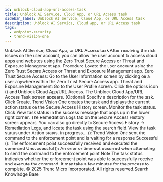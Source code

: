 ```yaml
---
id: unblock-cloud-app-url-access-task
title: Unblock AI Service, Cloud App, or URL Access task
sidebar_label: Unblock AI Service, Cloud App, or URL Access task
description: Unblock AI Service, Cloud App, or URL Access task
tags:
  - endpoint-security
  - trend-vision-one
---
```


 Unblock AI Service, Cloud App, or URL Access task After resolving the risk issues on the user account, you can allow the user account to access cloud apps and websites using the Zero Trust Secure Access or Threat and Exposure Management app. Procedure Locate the user account using the Zero Trust Secure Access or Threat and Exposure Management app. Zero Trust Secure Access: Go to the User Information screen by clicking on a user anywhere within the Zero Trust Secure Access app. Threat and Exposure Management: Go to the User Profile screen. Click the options icon () and Unblock Cloud App/URL Access. The Unblock Cloud App/URL Access Task screen appears. (Optional) Specify a description for the task. Click Create. Trend Vision One creates the task and displays the current action status on the Secure Access History screen. Monitor the task status. Click View task status in the success message that pops up in the lower right corner. The Remediation Logs tab on the Secure Access History screen appears. You can also go directly to Secure Access History → Remediation Logs, and locate the task using the search field. View the task status under Action status. In progress... (): Trend Vision One sent the command to the enforcement point and is waiting for a response Successful (): The enforcement point successfully received and executed the command Unsuccessful (): An error or time-out occurred when attempting to send the command to the enforcement point Note The task status indicates whether the enforcement point was able to successfully receive and execute the command. It may take a few minutes for the process to complete. © 2025 Trend Micro Incorporated. All rights reserved.Search Knowledge Base